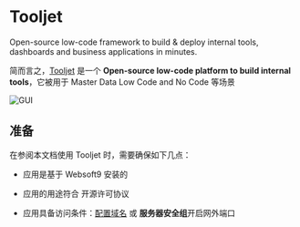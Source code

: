 # Tooljet

Open-source low-code framework to build & deploy internal tools, dashboards and business applications in minutes.

简而言之，[Tooljet](https://www.tooljet.com/) 是一个 **Open-source low-code platform to build internal tools**，它被用于 Master Data Low Code and No Code  等场景


![GUI](https://libs.websoft9.com/Websoft9/DocsPicture/zh/tooljet/tooljet-gui-websoft9.png)


## 准备

在参阅本文档使用 Tooljet 时，需要确保如下几点：

- 应用是基于 Websoft9 安装的

- 应用的用途符合 [](https://opensource.org/licenses/AGPL-3.0) 开源许可协议

- 应用具备访问条件：[配置域名](./guide/appsetdomain) 或 **服务器安全组**开启网外端口